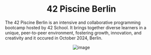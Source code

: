 <h1 align="center">42 Piscine Berlin</h1>

The 42 Piscine Berlin is an intensive and collaborative programming bootcamp hosted by 42 School. It brings together diverse learners in a unique, peer-to-peer environment, fostering growth, innovation, and creativity and it occured in October 2024, Berlin.
<p align="center">
<img src="https://github.com/user-attachments/assets/9e633a2a-be53-465d-b038-c73ac877b72d" alt="image">
</p>
